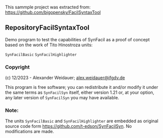 This sammple project was extracted from: https://github.com/bigopensky/FacilSyntaxTool

## RepositoryFacilSyntaxTool

Demo program to test the capabilities of SynFacil as a proof of concept
based on the work of Tito Hinostroza units:

  `SynFacilBasic`
  `SynFacilHighlighter`

### Copyright 

(c) 12/2023 - Alexander Weidauer; alex.weidauer@ifgdv.de

This program is free software; you can redistribute it and/or modify
it under the same terms as `SynFacilSyn` itself, either version 1.21 or,
at your option, any later version of `SynFacilSyn` you may have available.

### Note:

The units `SynFacilBasic` and `SynFacilHighlighter` are embedded as
original source code form https://github.com/t-edson/SynFacilSyn. No
modifications are made.
